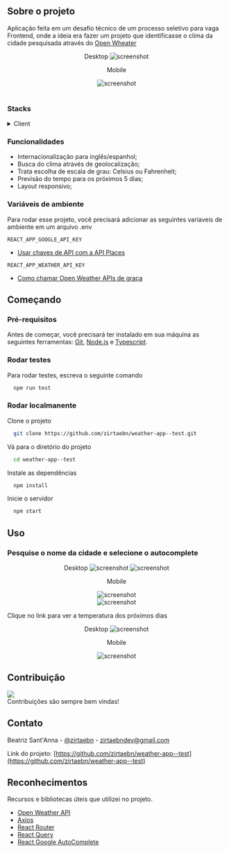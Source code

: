 ## Sobre o projeto
Aplicação feita em um desafio técnico de um processo seletivo para vaga Frontend, onde a ideia era fazer um projeto que identificasse o clima da cidade pesquisada através do [Open Wheater](https://openweathermap.org/api)
<div align="center"> 
    Desktop
  <img src="./public/screenshots/desktop.png" alt="screenshot" />
</div>
<div align="center"> 
    <p>Mobile</p>
  <img src="./public/screenshots/mobile.png" alt="screenshot" />
</div>
<br/>

### Stacks
<details>
  <summary>Client</summary>
  <ul>
    <li><a href="https://reactjs.org/">React.js</a></li>
    <li><a href="https://www.typescriptlang.org/">Typescript</a></li>
    <li><a href="https://developer.mozilla.org/en-US/docs/Web/CSS">CSS</a></li>
  </ul>
</details>

### Funcionalidades

- Internacionalização para inglês/espanhol;
- Busca do clima através de geolocalização;
- Trata escolha de escala de grau: Celsius ou Fahrenheit;
- Previsão do tempo para os próximos 5 dias;
- Layout responsivo;

### Variáveis de ambiente

Para rodar esse projeto, você precisará adicionar as seguintes variaveis de ambiente em um arquivo .env

`REACT_APP_GOOGLE_API_KEY`
 - [Usar chaves de API com a API Places](https://developers.google.com/maps/documentation/places/web-service/get-api-key)

`REACT_APP_WEATHER_API_KEY`
 - [Como chamar Open Weather APIs de graça](https://openweathermap.org/appid#signup)

## Começando

### Pré-requisitos

Antes de começar, você precisará ter instalado em sua máquina as seguintes ferramentas: [Git](https://git-scm.com/), [Node.js](https://nodejs.org/en/) e [Typescript](https://www.typescriptlang.org/).
   
### Rodar testes

Para rodar testes, escreva o seguinte comando

```bash
  npm run test
```

### Rodar localmanente

Clone o projeto

```bash
  git clone https://github.com/zirtaebn/weather-app--test.git
```

Vá para o diretório do projeto

```bash
  cd weather-app--test
```

Instale as dependências

```bash
  npm install
```

Inicie o servidor 

```bash
  npm start
```

## Uso

### Pesquise o nome da cidade e selecione o autocomplete
<div align="center">
    Desktop
    <img src="./public/screenshots/desktop2.png" alt="screenshot" />
    <img src="./public/screenshots/desktop3.png" alt="screenshot" />
</div>

<div  align="center">
    <p>Mobile</p>
    <img src="./public/screenshots/mobile2.png" alt="screenshot" />
    </br>
    <img src="./public/screenshots/mobile3.png" alt="screenshot" />
</div>


Clique no link para ver a temperatura dos próximos dias
<div  align="center">
    Desktop
    <img src="./public/screenshots/desktop4.png" alt="screenshot" />
</div>
<div  align="center">
    <p>Mobile</p>
    <img src="./public/screenshots/mobile4.png" alt="screenshot" />
</div>




## Contribuição

<a href="https://github.com/zirtaebn/weather-app--test/graphs/contributors">
  <img src="https://avatars.githubusercontent.com/u/80608809?s=60&v=4" />
</a>
</br>
Contribuições são sempre bem vindas!

## Contato

Beatriz Sant'Anna - [@zirtaebn](https://twitter.com/zirtaebn) - zirtaebndev@gmail.com

Link do projeto: [https://github.com/zirtaebn/weather-app--test](https://github.com/zirtaebn/weather-app--test)


## Reconhecimentos

Recursos e bibliotecas úteis que utilizei no projeto.
 - [Open Weather API](https://openweathermap.org/api)
 - [Axios](https://axios-http.com/ptbr/)
 - [React Router](https://reactrouter.com/en/main)
 - [React Query](https://react-query-v3.tanstack.com/)
 - [React Google AutoComplete](https://www.npmjs.com/package/react-google-autocomplete)